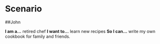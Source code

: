 # Scenario
##John

**I am a…** retired chef
**I want to…** learn new recipes
**So I can…** write my own cookbook for family and friends.
